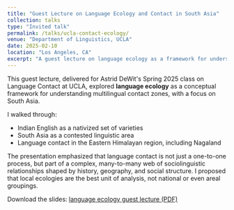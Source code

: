 ```yaml
---
title: "Guest Lecture on Language Ecology and Contact in South Asia"
collection: talks
type: "Invited talk"
permalink: /talks/ucla-contact-ecology/
venue: "Department of Linguistics, UCLA"
date: 2025-02-10
location: "Los Angeles, CA"
excerpt: "A guest lecture on language ecology as a framework for understanding contact, with case studies from South Asia."
---
```


This guest lecture, delivered for Astrid DeWit's Spring 2025 class on Language Contact at UCLA, explored **language ecology** as a conceptual framework for understanding multilingual contact zones, with a focus on South Asia.

I walked through:
- Indian English as a nativized set of varieties
- South Asia as a contested linguistic area
- Language contact in the Eastern Himalayan region, including Nagaland

The presentation emphasized that language contact is not just a one-to-one process, but part of a complex, many-to-many web of sociolinguistic relationships shaped by history, geography, and social structure. I proposed that local ecologies are the best unit of analysis, not national or even areal groupings.

Download the slides: [language ecology guest lecture (PDF)](/assets/presentations/das_ucla_contact_lecture.pdf)
